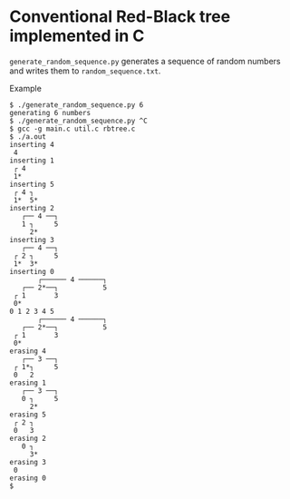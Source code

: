 # Conventional Red-Black tree implemented in C

`generate_random_sequence.py` generates a sequence of random numbers
and writes them to `random_sequence.txt`.

Example
```
$ ./generate_random_sequence.py 6
generating 6 numbers
$ ./generate_random_sequence.py ^C
$ gcc -g main.c util.c rbtree.c
$ ./a.out
inserting 4
 4
inserting 1
 ┌ 4
 1*
inserting 5
 ┌ 4 ┐
 1*  5*
inserting 2
   ┌── 4 ──┐
   1 ┐     5
     2*
inserting 3
   ┌── 4 ──┐
 ┌ 2 ┐     5
 1*  3*
inserting 0
       ┌────── 4 ──────┐
   ┌── 2*──┐           5
 ┌ 1       3
 0*
0 1 2 3 4 5
       ┌────── 4 ──────┐
   ┌── 2*──┐           5
 ┌ 1       3
 0*
erasing 4
   ┌── 3 ──┐
 ┌ 1*┐     5
 0   2
erasing 1
   ┌── 3 ──┐
   0 ┐     5
     2*
erasing 5
 ┌ 2 ┐
 0   3
erasing 2
   0 ┐
     3*
erasing 3
 0
erasing 0
$
```
